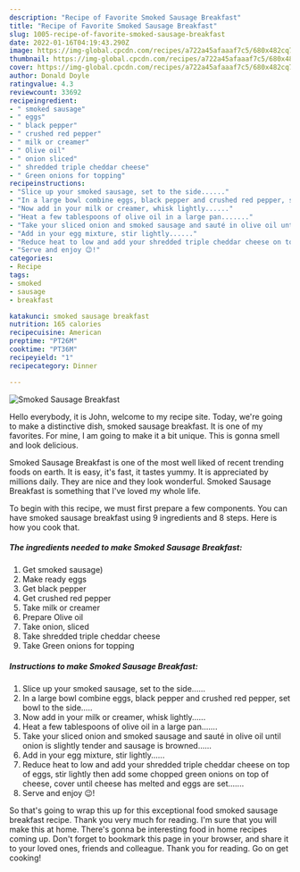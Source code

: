 ```yaml
---
description: "Recipe of Favorite Smoked Sausage Breakfast"
title: "Recipe of Favorite Smoked Sausage Breakfast"
slug: 1005-recipe-of-favorite-smoked-sausage-breakfast
date: 2022-01-16T04:19:43.290Z
image: https://img-global.cpcdn.com/recipes/a722a45afaaaf7c5/680x482cq70/smoked-sausage-breakfast-recipe-main-photo.jpg
thumbnail: https://img-global.cpcdn.com/recipes/a722a45afaaaf7c5/680x482cq70/smoked-sausage-breakfast-recipe-main-photo.jpg
cover: https://img-global.cpcdn.com/recipes/a722a45afaaaf7c5/680x482cq70/smoked-sausage-breakfast-recipe-main-photo.jpg
author: Donald Doyle
ratingvalue: 4.3
reviewcount: 33692
recipeingredient:
- " smoked sausage"
- " eggs"
- " black pepper"
- " crushed red pepper"
- " milk or creamer"
- " Olive oil"
- " onion sliced"
- " shredded triple cheddar cheese"
- " Green onions for topping"
recipeinstructions:
- "Slice up your smoked sausage, set to the side......"
- "In a large bowl combine eggs, black pepper and crushed red pepper, set bowl to the side....."
- "Now add in your milk or creamer, whisk lightly......"
- "Heat a few tablespoons of olive oil in a large pan......."
- "Take your sliced onion and smoked sausage and sauté in olive oil until onion is slightly tender and sausage is browned......"
- "Add in your egg mixture, stir lightly......"
- "Reduce heat to low and add your shredded triple cheddar cheese on top of eggs, stir lightly then add some chopped green onions on top of cheese, cover until cheese has melted and eggs are set......."
- "Serve and enjoy 😉!"
categories:
- Recipe
tags:
- smoked
- sausage
- breakfast

katakunci: smoked sausage breakfast 
nutrition: 165 calories
recipecuisine: American
preptime: "PT26M"
cooktime: "PT36M"
recipeyield: "1"
recipecategory: Dinner

---
```



![Smoked Sausage Breakfast](https://img-global.cpcdn.com/recipes/a722a45afaaaf7c5/680x482cq70/smoked-sausage-breakfast-recipe-main-photo.jpg)

Hello everybody, it is John, welcome to my recipe site. Today, we're going to make a distinctive dish, smoked sausage breakfast. It is one of my favorites. For mine, I am going to make it a bit unique. This is gonna smell and look delicious.

Smoked Sausage Breakfast is one of the most well liked of recent trending foods on earth. It is easy, it's fast, it tastes yummy. It is appreciated by millions daily. They are nice and they look wonderful. Smoked Sausage Breakfast is something that I've loved my whole life.




To begin with this recipe, we must first prepare a few components. You can have smoked sausage breakfast using 9 ingredients and 8 steps. Here is how you cook that.

<!--inarticleads1-->

##### The ingredients needed to make Smoked Sausage Breakfast:

1. Get  smoked sausage)
1. Make ready  eggs
1. Get  black pepper
1. Get  crushed red pepper
1. Take  milk or creamer
1. Prepare  Olive oil
1. Take  onion, sliced
1. Take  shredded triple cheddar cheese
1. Take  Green onions for topping




<!--inarticleads2-->

##### Instructions to make Smoked Sausage Breakfast:

1. Slice up your smoked sausage, set to the side......
1. In a large bowl combine eggs, black pepper and crushed red pepper, set bowl to the side.....
1. Now add in your milk or creamer, whisk lightly......
1. Heat a few tablespoons of olive oil in a large pan.......
1. Take your sliced onion and smoked sausage and sauté in olive oil until onion is slightly tender and sausage is browned......
1. Add in your egg mixture, stir lightly......
1. Reduce heat to low and add your shredded triple cheddar cheese on top of eggs, stir lightly then add some chopped green onions on top of cheese, cover until cheese has melted and eggs are set.......
1. Serve and enjoy 😉!




So that's going to wrap this up for this exceptional food smoked sausage breakfast recipe. Thank you very much for reading. I'm sure that you will make this at home. There's gonna be interesting food in home recipes coming up. Don't forget to bookmark this page in your browser, and share it to your loved ones, friends and colleague. Thank you for reading. Go on get cooking!
